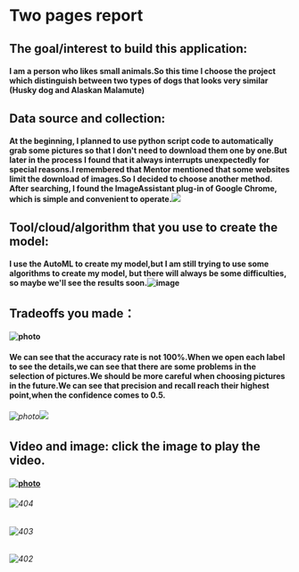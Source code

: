# Two pages report

## The goal/interest to build this application:
#### I am a person who likes small animals.So this time I choose the project which distinguish between two types of dogs that looks very similar (Husky dog and Alaskan Malamute)

## Data source and collection: 
#### At the beginning, I planned to use python script code to automatically grab some pictures so that I don't need to download them one by one.But later in the process I found that it always interrupts unexpectedly for special reasons.I remembered that Mentor mentioned that some websites limit the download of images.So I decided to choose another method. After searching, I found the ImageAssistant plug-in of Google Chrome, which is simple and convenient to operate.![](https://github.com/Sam-songchen/final-project/blob/master/images/IMAGEASSISTANT.png)

## Tool/cloud/algorithm that you use to create the model:
#### I use the AutoML to create my model,but I am still trying to use some algorithms to create my model, but there will always be some difficulties, so maybe we'll see the results soon.![image](https://github.com/Sam-songchen/final-project/blob/master/images/train.png)

## Tradeoffs you made：
#### ![photo](https://github.com/Sam-songchen/final-project/blob/master/images/evaluate.png)
#### We can see that the accuracy rate is not 100%.When we open each label to see the details,we can see that there are some problems in the selection of pictures.We should be more careful when choosing pictures in the future.We can see that precision and recall reach their highest point,when the confidence comes to 0.5.
###### ![photo](https://github.com/Sam-songchen/final-project/blob/master/images/%E9%94%99%E8%AF%AF1.png)![](https://github.com/Sam-songchen/final-project/blob/master/images/%E9%94%99%E8%AF%AF2.png)

## Video and image: click the image to play the video.
#### [![photo](https://github.com/Sam-songchen/final-project/blob/master/bbb3484c31cf487f998fecef41c8547d_hd.jpg)](https://drive.google.com/open?id=1yFuwb7phFARFELMsKsdffOqRKhHvaxua)
###### ![404](https://github.com/Sam-songchen/final-project/blob/master/images/111.jpg)
###### ![403](https://github.com/Sam-songchen/final-project/blob/master/images/222.jpg)
###### ![402](https://github.com/Sam-songchen/final-project/blob/master/images/333.jpg)
